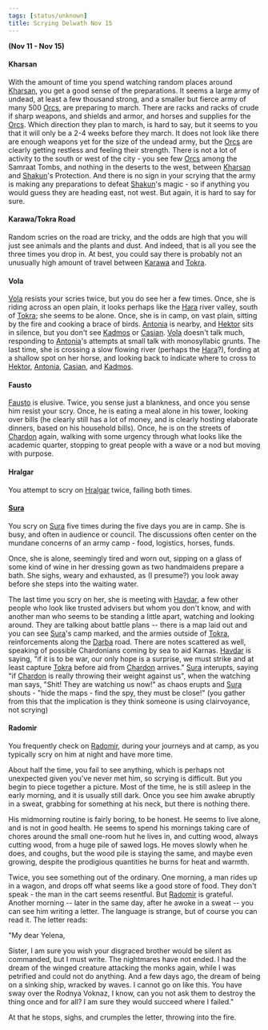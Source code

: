 ```yaml
---
tags: [status/unknown]
title: Scrying Delwath Nov 15
---
```


**(Nov 11 - Nov 15)**

#### Kharsan

With the amount of time you spend watching random places around [Kharsan](<../../../gazetteer/greater-dunmar/dunmari-basin/kharsan.md>), you get a good sense of the preparations. It seems a large army of undead, at least a few thousand strong, and a smaller but fierce army of many 500 [Orcs](<../../../species/children-of-the-embodied-gods/orcs/orcs.md>), are preparing to march. There are racks and racks of crude if sharp weapons, and shields and armor, and horses and supplies for the [Orcs](<../../../species/children-of-the-embodied-gods/orcs/orcs.md>). Which direction they plan to march, is hard to say, but it seems to you that it will only be a 2-4 weeks before they march. It does not look like there are enough weapons yet for the size of the undead army, but the [Orcs](<../../../species/children-of-the-embodied-gods/orcs/orcs.md>) are clearly getting restless and feeling their strength. There is not a lot of activity to the south or west of the city - you see few [Orcs](<../../../species/children-of-the-embodied-gods/orcs/orcs.md>) among the Samraat Tombs, and nothing in the deserts to the west, between [Kharsan](<../../../gazetteer/greater-dunmar/dunmari-basin/kharsan.md>) and [Shakun](<../../../cosmology/gods/incorporeal-gods/dunmari/shakun.md>)'s Protection. And there is no sign in your scrying that the army is making any preparations to defeat [Shakun](<../../../cosmology/gods/incorporeal-gods/dunmari/shakun.md>)'s magic - so if anything you would guess they are heading east, not west. But again, it is hard to say for sure.

#### Karawa/Tokra Road

Random scries on the road are tricky, and the odds are high that you will just see animals and the plants and dust. And indeed, that is all you see the three times you drop in. At best, you could say there is probably not an unusually high amount of travel between [Karawa](<../../../gazetteer/greater-dunmar/realms/dunmar/eastern-dunmar/karawa.md>) and [Tokra](<../../../gazetteer/greater-dunmar/realms/dunmar/central-dunmar/tokra/tokra.md>).

#### Vola

[Vola](<../../../people/chardonians/vola.md>) resists your scries twice, but you do see her a few times. Once, she is riding across an open plain, it looks perhaps like the [Hara](<../../../gazetteer/greater-dunmar/rivers/hara-watershed/hara.md>) river valley, south of [Tokra](<../../../gazetteer/greater-dunmar/realms/dunmar/central-dunmar/tokra/tokra.md>); she seems to be alone. Once, she is in camp, on vast plain, sitting by the fire and cooking a brace of birds. [Antonia](<../../../people/chardonians/antonia.md>) is nearby, and [Hektor](<../../../people/chardonians/hektor.md>) sits in silence, but you don't see [Kadmos](<../../../people/chardonians/kadmos.md>) or [Casian](<../../../people/chardonians/casian.md>). [Vola](<../../../people/chardonians/vola.md>) doesn't talk much, responding to [Antonia](<../../../people/chardonians/antonia.md>)'s attempts at small talk with monosyllabic grunts. The last time, she is crossing a slow flowing river (perhaps the [Hara](<../../../gazetteer/greater-dunmar/rivers/hara-watershed/hara.md>)?), fording at a shallow spot on her horse, and looking back to indicate where to cross to [Hektor](<../../../people/chardonians/hektor.md>), [Antonia](<../../../people/chardonians/antonia.md>), [Casian](<../../../people/chardonians/casian.md>), and [Kadmos](<../../../people/chardonians/kadmos.md>).

#### Fausto

[Fausto](<../../../people/chardonians/fausto.md>) is elusive. Twice, you sense just a blankness, and once you sense him resist your scry. Once, he is eating a meal alone in his tower, looking over bills (he clearly still has a lot of money, and is clearly hosting elaborate dinners, based on his household bills). Once, he is on the streets of [Chardon](<../../../gazetteer/west-coast/chardonian-empire/chardon/chardon.md>) again, walking with some urgency through what looks like the academic quarter, stopping to great people with a wave or a nod but moving with purpose.

#### Hralgar

You attempt to scry on [Hralgar](<../../../people/giants/hralgar.md>) twice, failing both times.

#### [Sura](<../../../people/dunmari/sura.md>)

You scry on [Sura](<../../../people/dunmari/sura.md>) five times during the five days you are in camp. She is busy, and often in audience or council. The discussions often center on the mundane concerns of an army camp - food, logistics, horses, funds.

Once, she is alone, seemingly tired and worn out, sipping on a glass of some kind of wine in her dressing gown as two handmaidens prepare a bath. She sighs, weary and exhausted, as (I presume?) you look away before she steps into the waiting water.

The last time you scry on her, she is meeting with [Havdar](<../../../people/dunmari/havdar.md>), a few other people who look like trusted advisers but whom you don't know, and with another man who seems to be standing a little apart, watching and looking around. They are talking about battle plans -- there is a map laid out and you can see [Sura](<../../../people/dunmari/sura.md>)'s camp marked, and the armies outside of [Tokra](<../../../gazetteer/greater-dunmar/realms/dunmar/central-dunmar/tokra/tokra.md>), reinforcements along the [Darba](<../../../gazetteer/greater-dunmar/realms/dunmar/coastal-dunmar/darba/darba.md>) road. There are notes scattered as well, speaking of possible Chardonians coming by sea to aid Karnas. [Havdar](<../../../people/dunmari/havdar.md>) is saying, "if it is to be war, our only hope is a surprise, we must strike and at least capture [Tokra](<../../../gazetteer/greater-dunmar/realms/dunmar/central-dunmar/tokra/tokra.md>) before aid from [Chardon](<../../../gazetteer/west-coast/chardonian-empire/chardon/chardon.md>) arrives." [Sura](<../../../people/dunmari/sura.md>) interupts, saying "if [Chardon](<../../../gazetteer/west-coast/chardonian-empire/chardon/chardon.md>) is really throwing their weight against us", when the watching man says, "Shit! They are watching us now!" as chaos erupts and [Sura](<../../../people/dunmari/sura.md>) shouts - "hide the maps - find the spy, they must be close!" (you gather from this that the implication is they think someone is using clairvoyance, not scrying)

#### Radomir

You frequently check on [Radomir](<../../../people/other-humans/radomir.md>), during your journeys and at camp, as you typically scry on him at night and have more time.

About half the time, you fail to see anything, which is perhaps not unexpected given you've never met him, so scrying is difficult. But you begin to piece together a picture. Most of the time, he is still asleep in the early morning, and it is usually still dark. Once you see him awake abruptly in a sweat, grabbing for something at his neck, but there is nothing there.

His midmorning routine is fairly boring, to be honest. He seems to live alone, and is not in good health. He seems to spend his mornings taking care of chores around the small one-room hut he lives in, and cutting wood, always cutting wood, from a huge pile of sawed logs. He moves slowly when he does, and coughs, but the wood pile is staying the same, and maybe even growing, despite the prodigious quantities he burns for heat and warmth.

Twice, you see something out of the ordinary. One morning, a man rides up in a wagon, and drops off what seems like a good store of food. They don't speak - the man in the cart seems resentful. But [Radomir](<../../../people/other-humans/radomir.md>) is grateful. Another morning -- later in the same day, after he awoke in a sweat -- you can see him writing a letter. The language is strange, but of course you can read it. The letter reads:

"My dear Yelena,

Sister, I am sure you wish your disgraced brother would be silent as commanded, but I must write. The nightmares have not ended. I had the dream of the winged creature attacking the monks again, while I was petrified and could not do anything. And a few days ago, the dream of being on a sinking ship, wracked by waves. I cannot go on like this. You have sway over the Rodnya Voknaz, I know, can you not ask them to destroy the thing once and for all? I am sure they would succeed where I failed."

At that he stops, sighs, and crumples the letter, throwing into the fire.